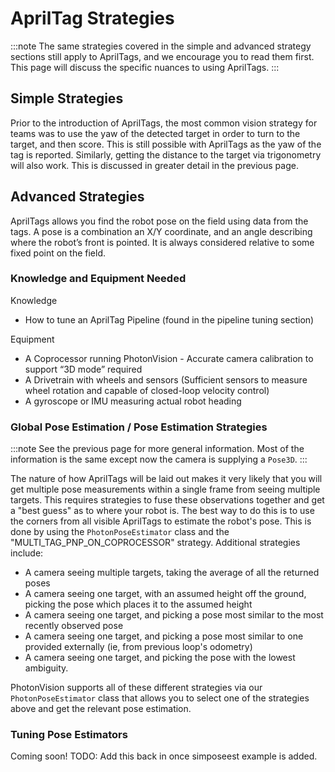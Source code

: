 # AprilTag Strategies

:::note
The same strategies covered in the simple and advanced strategy sections still apply to AprilTags, and we encourage you to read them first. This page will discuss the specific nuances to using AprilTags.
:::

## Simple Strategies

Prior to the introduction of AprilTags, the most common vision strategy for teams was to use the yaw of the detected target in order to turn to the target, and then score. This is still possible with AprilTags as the yaw of the tag is reported. Similarly, getting the distance to the target via trigonometry will also work. This is discussed in greater detail in the previous page.

## Advanced Strategies

AprilTags allows you find the robot pose on the field using data from the tags. A pose is a combination an X/Y coordinate, and an angle describing where the robot’s front is pointed. It is always considered relative to some fixed point on the field.

### Knowledge and Equipment Needed

Knowledge

- How to tune an AprilTag Pipeline (found in the pipeline tuning section)

Equipment

- A Coprocessor running PhotonVision - Accurate camera calibration to support “3D mode” required
- A Drivetrain with wheels and sensors (Sufficient sensors to measure wheel rotation and capable of closed-loop velocity control)
- A gyroscope or IMU measuring actual robot heading

### Global Pose Estimation / Pose Estimation Strategies

:::note
See the previous page for more general information. Most of the information is the same except now the camera is supplying a `Pose3D`.
:::

The nature of how AprilTags will be laid out makes it very likely that you will get multiple pose measurements within a single frame from seeing multiple targets. This requires strategies to fuse these observations together and get a "best guess" as to where your robot is. The best way to do this is to use the corners from all visible AprilTags to estimate the robot's pose. This is done by using the `PhotonPoseEstimator` class and the "MULTI_TAG_PNP_ON_COPROCESSOR" strategy. Additional strategies include:

- A camera seeing multiple targets, taking the average of all the returned poses
- A camera seeing one target, with an assumed height off the ground, picking the pose which places it to the assumed height
- A camera seeing one target, and picking a pose most similar to the most recently observed pose
- A camera seeing one target, and picking a pose most similar to one provided externally (ie, from previous loop's odometry)
- A camera seeing one target, and picking the pose with the lowest ambiguity.

PhotonVision supports all of these different strategies via our `PhotonPoseEstimator` class that allows you to select one of the strategies above and get the relevant pose estimation.

### Tuning Pose Estimators

Coming soon!
TODO: Add this back in once simposeest example is added.
